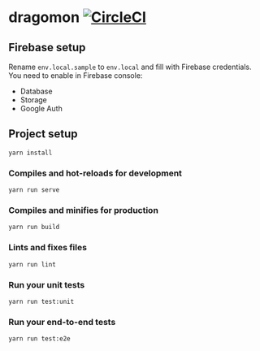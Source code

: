 # dragomon [![CircleCI](https://circleci.com/gh/Vakme/dragomon.svg?style=svg)](https://circleci.com/gh/Vakme/dragomon)

## Firebase setup
Rename `env.local.sample` to `env.local` and fill with Firebase credentials.
You need to enable in Firebase console:
- Database
- Storage
- Google Auth

## Project setup
```
yarn install
```

### Compiles and hot-reloads for development
```
yarn run serve
```

### Compiles and minifies for production
```
yarn run build
```

### Lints and fixes files
```
yarn run lint
```

### Run your unit tests
```
yarn run test:unit
```

### Run your end-to-end tests
```
yarn run test:e2e
```
